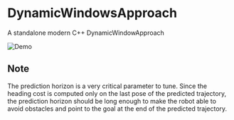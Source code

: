 # DynamicWindowsApproach
A standalone modern C++ DynamicWindowApproach 

![Demo](avoidance_example.gif)

## Note 
The prediction horizon is a very critical parameter to tune. Since the heading cost is computed only on the last pose of the predicted trajectory, the prediction horizon should be long enough to make the robot able to avoid obstacles and point to the goal at the end of the predicted trajectory.
